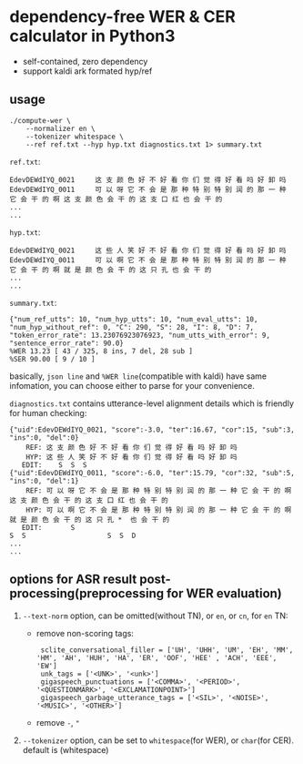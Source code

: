 # dependency-free WER & CER calculator in Python3
* self-contained, zero dependency
* support kaldi ark formated hyp/ref

## usage
```
./compute-wer \
    --normalizer en \
    --tokenizer whitespace \
    --ref ref.txt --hyp hyp.txt diagnostics.txt 1> summary.txt
```

`ref.txt`:
```
EdevDEWdIYQ_0021	 这 支 颜 色 好 不 好 看 你 们 觉 得 好 看 吗 好 卸 吗
EdevDEWdIYQ_0011	 可 以 呀 它 不 会 是 那 种 特 别 特 别 润 的 那 一 种 它 会 干 的 啊 这 支 颜 色 会 干 的 这 支 口 红 也 会 干 的
...
...
```

`hyp.txt`:
```
EdevDEWdIYQ_0021	 这 些 人 笑 好 不 好 看 你 们 觉 得 好 看 吗 好 卸 吗
EdevDEWdIYQ_0011	 可 以 啊 它 不 会 是 那 种 特 别 特 别 润 的 那 一 种 它 会 干 的 啊 就 是 颜 色 会 干 的 这 只 孔 也 会 干 的
...
...
```

`summary.txt`:
```
{"num_ref_utts": 10, "num_hyp_utts": 10, "num_eval_utts": 10, "num_hyp_without_ref": 0, "C": 290, "S": 28, "I": 8, "D": 7, "token_error_rate": 13.23076923076923, "num_utts_with_error": 9, "sentence_error_rate": 90.0}
%WER 13.23 [ 43 / 325, 8 ins, 7 del, 28 sub ]
%SER 90.00 [ 9 / 10 ]
```
basically, `json line` and `%WER line`(compatible with kaldi) have same infomation, you can choose either to parse for your convenience. 

`diagnostics.txt` contains utterance-level alignment details which is friendly for human checking:
```
{"uid":EdevDEWdIYQ_0021, "score":-3.0, "ter":16.67, "cor":15, "sub":3, "ins":0, "del":0}
    REF: 这 支 颜 色 好 不 好 看 你 们 觉 得 好 看 吗 好 卸 吗 
    HYP: 这 些 人 笑 好 不 好 看 你 们 觉 得 好 看 吗 好 卸 吗 
   EDIT:    S  S  S                                                                    
{"uid":EdevDEWdIYQ_0011, "score":-6.0, "ter":15.79, "cor":32, "sub":5, "ins":0, "del":1}
    REF: 可 以 呀 它 不 会 是 那 种 特 别 特 别 润 的 那 一 种 它 会 干 的 啊 这 支 颜 色 会 干 的 这 支 口 红 也 会 干 的 
    HYP: 可 以 啊 它 不 会 是 那 种 特 别 特 别 润 的 那 一 种 它 会 干 的 啊 就 是 颜 色 会 干 的 这 只 孔 *  也 会 干 的 
   EDIT:       S                                                              S  S                    S  S  D                  
...
...
```

## options for ASR result post-processing(preprocessing for WER evaluation)
1. `--text-norm` option, can be omitted(without TN), or `en`, or `cn`, for `en` TN: 
   * remove non-scoring tags:
      ```
       sclite_conversational_filler = ['UH', 'UHH', 'UM', 'EH', 'MM', 'HM', 'AH', 'HUH', 'HA', 'ER', 'OOF', 'HEE' , 'ACH', 'EEE', 'EW']
       unk_tags = ['<UNK>', '<unk>']
       gigaspeech_punctuations = ['<COMMA>', '<PERIOD>', '<QUESTIONMARK>', '<EXCLAMATIONPOINT>']
       gigaspeech_garbage_utterance_tags = ['<SIL>', '<NOISE>', '<MUSIC>', '<OTHER>']
      ``` 
   * remove `-`, `"`

2. `--tokenizer` option, can be set to `whitespace`(for WER), or `char`(for CER). default is (whitespace)
